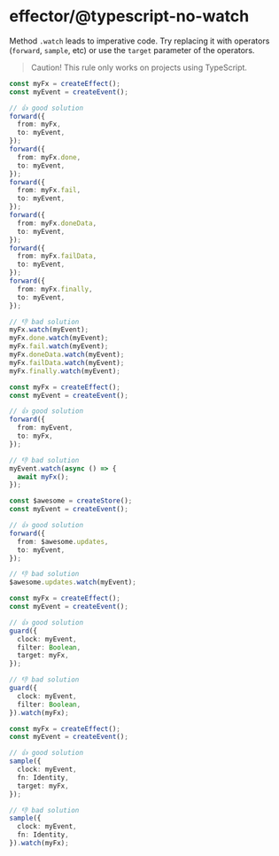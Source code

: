 # effector/@typescript-no-watch

Method `.watch` leads to imperative code. Try replacing it with operators (`forward`, `sample`, etc) or use the `target` parameter of the operators.

> Caution! This rule only works on projects using TypeScript.

```ts
const myFx = createEffect();
const myEvent = createEvent();

// 👍 good solution
forward({
  from: myFx,
  to: myEvent,
});
forward({
  from: myFx.done,
  to: myEvent,
});
forward({
  from: myFx.fail,
  to: myEvent,
});
forward({
  from: myFx.doneData,
  to: myEvent,
});
forward({
  from: myFx.failData,
  to: myEvent,
});
forward({
  from: myFx.finally,
  to: myEvent,
});

// 👎 bad solution
myFx.watch(myEvent);
myFx.done.watch(myEvent);
myFx.fail.watch(myEvent);
myFx.doneData.watch(myEvent);
myFx.failData.watch(myEvent);
myFx.finally.watch(myEvent);
```

```ts
const myFx = createEffect();
const myEvent = createEvent();

// 👍 good solution
forward({
  from: myEvent,
  to: myFx,
});

// 👎 bad solution
myEvent.watch(async () => {
  await myFx();
});
```

```ts
const $awesome = createStore();
const myEvent = createEvent();

// 👍 good solution
forward({
  from: $awesome.updates,
  to: myEvent,
});

// 👎 bad solution
$awesome.updates.watch(myEvent);
```

```ts
const myFx = createEffect();
const myEvent = createEvent();

// 👍 good solution
guard({
  clock: myEvent,
  filter: Boolean,
  target: myFx,
});

// 👎 bad solution
guard({
  clock: myEvent,
  filter: Boolean,
}).watch(myFx);
```

```ts
const myFx = createEffect();
const myEvent = createEvent();

// 👍 good solution
sample({
  clock: myEvent,
  fn: Identity,
  target: myFx,
});

// 👎 bad solution
sample({
  clock: myEvent,
  fn: Identity,
}).watch(myFx);
```
